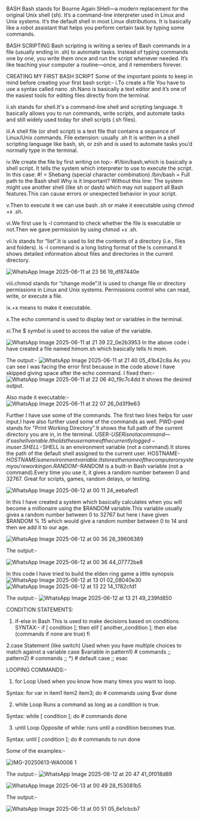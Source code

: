  BASH
 Bash stands for Bourne Again SHell—a modern replacement for the original Unix shell (sh).
 It’s a command-line interpreter used in Linux and Unix systems.
 It’s the default shell in most Linux distributions.
 It is basically like a robot assistant that helps you perform certain task by typing some commands.

 BASH SCRIPTING
Bash scripting is writing a series of Bash commands in a file (usually ending in .sh) to automate tasks.
Instead of typing commands one by one, you write them once and run the script whenever needed.
It’s like teaching your computer a routine—once, and it remembers forever.

CREATING MY FIRST BASH SCRIPT
Some of the important points to keep in mind before creating your first bash script:-
i.To create a file You have to use a syntax called nano <file name you want>.sh.Nano is basically a text editor and it’s one of the easiest tools for editing files directly from the terminal.

ii.sh stands for shell.It's a command-line shell and scripting language.
It basically allows you to run commands, write scripts, and automate tasks and still widely used today for shell scripts (.sh files).

iii.A shell file (or shell script) is a text file that contains a sequence of Linux/Unix commands.
File extension: usually .sh
It is written in a shell scripting language like bash, sh, or zsh and is used to automate tasks you’d normally type in the terminal.

iv.We create the file by first writing on top:- #!/bin/bash,which is basically a shell script.
It tells the system which interpreter to use to execute the script.
In this case:
#! = Shebang (special character combination)
/bin/bash = Full path to the Bash shell
Why is it Important?
Without this line:
The system might use another shell (like sh or dash) which may not support all Bash features.This can cause errors or unexpected behavior in your script.

v.Then to execute it we can use bash <file name you want>.sh or make it executable using chmod +x <file name you want>.sh.

vi.We first use ls -l command to check whether the file is executable or not.Then we gave permission by using chmod +x <file name you want>.sh.

vii.ls stands for “list”.It is used to list the contents of a directory (i.e., files and folders).
ls -l command is a long listing format of the ls command.It shows detailed information about files and directories in the current directory.


![WhatsApp Image 2025-06-11 at 23 56 19_df87440e](https://github.com/user-attachments/assets/efb0a96a-3e29-4a30-a1f8-4ae576978e7d)



viii.chmod stands for “change mode”.It is used to change file or directory permissions in Linux and Unix systems.
Permissions control who can read, write, or execute a file.

ix.+x means to make it executable.

x.The echo command is used to display text or variables in the terminal.

xi.The $ symbol is used to access the value of the variable.


![WhatsApp Image 2025-06-11 at 21 39 22_0e2b3953](https://github.com/user-attachments/assets/e509d193-2ee3-4234-82ba-4c2b4d030083)
In the above code i have created a file named himom.sh which basically tells hi mom.

The output:-
![WhatsApp Image 2025-06-11 at 21 40 05_41b42c8a](https://github.com/user-attachments/assets/8fe77c22-fd50-4569-91ac-4a9b9558e51a)
As you can see I was facing the error first because in the code above I have skipped giving space after the echo command.
I fixed then:-
![WhatsApp Image 2025-06-11 at 22 06 40_f9c7c4dd](https://github.com/user-attachments/assets/08ad50b3-6e67-4ead-be4f-c2347e643d4e)
It shows the desired output.

Also made it executable:-
![WhatsApp Image 2025-06-11 at 22 07 26_0d3f9e63](https://github.com/user-attachments/assets/4abd7b3a-0277-4d6f-87b0-8c0f05a16c33)

Further I have use some of the commands.
The first two lines helps for user input.I have also further used some of the commands as well.
PWD-pwd stands for "Print Working Directory".It shows the full path of the current directory you are in, in the terminal.
USER-$USER is not a command—it's a shell variable.It holds the username of the currently logged-in user.
SHELL-$SHELL is an environment variable (not a command).It stores the path of the default shell assigned to the current user.
HOSTNAME-$HOSTNAME is an environment variable.It stores the name of the computer or system you're working on.
RANDOM-$RANDOM is a built-in Bash variable (not a command).Every time you use it, it gives a random number between 0 and 32767.
Great for scripts, games, random delays, or testing.


![WhatsApp Image 2025-06-12 at 00 11 24_eebafed1](https://github.com/user-attachments/assets/bbec5bee-c763-4445-98fb-0c7fb44260d2)

In this I have created a system which basically calculates when you will become a millionaire using the $RANDOM variable.This variable usually 
gives a random number between 0 to 32767 but here i have given $RANDOM % 15 which would give a random number between 0 to 14 and then we add it 
to our age.

![WhatsApp Image 2025-06-12 at 00 36 26_39606389](https://github.com/user-attachments/assets/0ecfd180-7522-4a1f-b30f-a61ced11aea8)

The output:-

![WhatsApp Image 2025-06-12 at 00 36 44_07772be8](https://github.com/user-attachments/assets/8d413aa6-28a6-4784-8a82-078a95f5becf)


In this code I have tried to build the elden ring game a little synopsis
![WhatsApp Image 2025-06-12 at 13 01 02_08040e30](https://github.com/user-attachments/assets/24f8aa04-716e-4402-8143-e38f5c237751)
![WhatsApp Image 2025-06-12 at 13 22 14_1782cfd1](https://github.com/user-attachments/assets/dc98b746-120d-49a0-b05e-26e62b2db579)

The output:-
![WhatsApp Image 2025-06-12 at 13 21 49_239fd850](https://github.com/user-attachments/assets/f08d07a1-4c0e-4b03-9b62-e1567bc56cfb)


CONDITION STATEMENTS:
1. if-else in Bash
This is used to make decisions based on conditions.
SYNTAX:-
if [ condition ]; then 
elif [ another_condition ]; then
else
 (commands if none are true)
fi

2.case Statement (like switch)
Used when you have multiple choices to match against a variable
case $variable in
    pattern1)
        # commands
        ;;
    pattern2)
        # commands
        ;;
    *)
        # default case
        ;;
esac

LOOPING COMMANDS:-

1. for Loop
Used when you know how many times you want to loop.

Syntax:
for var in item1 item2 item3; do
    # commands using $var
done

2. while Loop
Runs a command as long as a condition is true.

Syntax:
while [ condition ]; do
    # commands
done

3. until Loop
Opposite of while: runs until a condition becomes true.

Syntax:
until [ condition ]; do
    # commands to run
done

Some of the examples:-

![IMG-20250613-WA0006 1](https://github.com/user-attachments/assets/7c72157c-589e-47c6-99a6-574337004cc1)


The output:-
![WhatsApp Image 2025-06-12 at 20 47 41_0f018d89](https://github.com/user-attachments/assets/a113e406-3437-4f6a-bfb9-35308ce0af50)



![WhatsApp Image 2025-06-13 at 00 49 28_f53081b5](https://github.com/user-attachments/assets/e9762ac9-a4b2-46b1-a3c7-fe977d9b041b)

The output:-

![WhatsApp Image 2025-06-13 at 00 51 05_6e1cbcb7](https://github.com/user-attachments/assets/73f39e47-9551-41f1-a27d-6668ece3a300)







